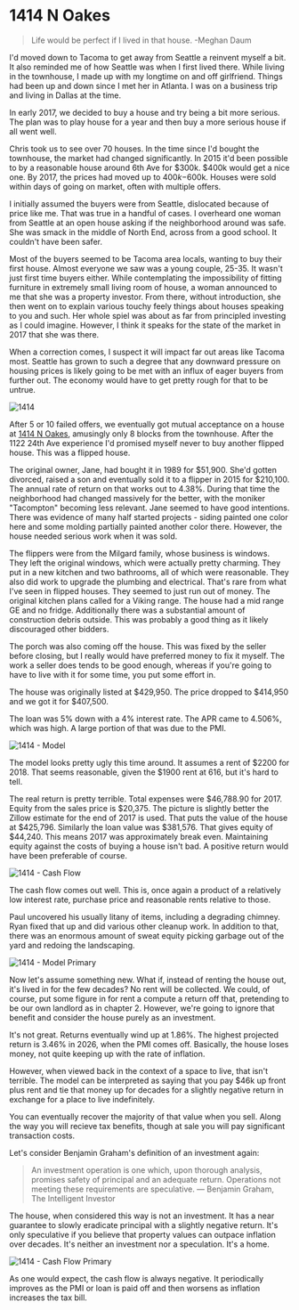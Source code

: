 # 1414 N Oakes

> Life would be perfect if I lived in that house. -Meghan Daum

I'd moved down to Tacoma to get away from Seattle a reinvent myself a bit.  It also reminded me of how Seattle was when I first lived there.  While living in the townhouse, I made up with my longtime on and off girlfriend.  Things had been up and down since I met her in Atlanta.  I was on a business trip and living in Dallas at the time.

In early 2017, we decided to buy a house and try being a bit more serious.  The plan was to play house for a year and then buy a more serious house if all went well.

Chris took us to see over 70 houses.  In the time since I'd bought the townhouse, the market had changed significantly.  In 2015 it'd been possible to by a reasonable house around 6th Ave for $300k. $400k would get a nice one.  By 2017, the prices had moved up to $400k-$600k.  Houses were sold within days of going on market, often with multiple offers.

I initially assumed the buyers were from Seattle, dislocated because of price like me.  That was true in a handful of cases.  I overheard one woman from Seattle at an open house asking if the neighborhood around was safe.  She was smack in the middle of North End, across from a good school.  It couldn't have been safer.

Most of the buyers seemed to be Tacoma area locals, wanting to buy their first house.  Almost everyone we saw was a young couple, 25-35.  It wasn't just first time buyers either.  While contemplating the impossibility of fitting furniture in extremely small living room of house, a woman announced to me that she was a property investor.  From there, without introduction, she then went on to explain various touchy feely things about houses speaking to you and such.  Her whole spiel was about as far from principled investing as I could imagine.  However, I think it speaks for the state of the market in 2017 that she was there.

When a correction comes, I suspect it will impact far out areas like Tacoma most.  Seattle has grown to such a degree that any downward pressure on housing prices is likely going to be met with an influx of eager buyers from further out.  The economy would have to get pretty rough for that to be untrue.

![1414](../images/06/1414.jpg)

After 5 or 10 failed offers, we eventually got mutual acceptance on a house at [1414 N Oakes](https://www.zillow.com/homedetails/1414-N-Oakes-St-Tacoma-WA-98406/49214158_zpid/), amusingly only 8 blocks from the townhouse.  After the 1122 24th Ave experience I'd promised myself never to buy another flipped house.  This was a flipped house.

The original owner, Jane, had bought it in 1989 for $51,900.  She'd gotten divorced, raised a son and eventually sold it to a flipper in 2015 for $210,100.  The annual rate of return on that works out to 4.38%.  During that time the neighborhood had changed massively for the better, with the moniker "Tacompton" becoming less relevant.  Jane seemed to have good intentions.  There was evidence of many half started projects - siding painted one color here and some molding partially painted another color there.  However, the house needed serious work when it was sold.

The flippers were from the Milgard family, whose business is windows.  They left the original windows, which were actually pretty charming.  They put in a new kitchen and two bathrooms, all of which were reasonable.  They also did work to upgrade the plumbing and electrical.  That's rare from what I've seen in flipped houses.  They seemed to just run out of money.  The original kitchen plans called for a Viking range.  The house had a mid range GE and no fridge.  Additionally there was a substantial amount of construction debris outside.  This was probably a good thing as it likely discouraged other bidders.

The porch was also coming off the house.  This was fixed by the seller before closing, but I really would have preferred money to fix it myself.  The work a seller does tends to be good enough, whereas if you're going to have to live with it for some time, you put some effort in.

The house was originally listed at $429,950.  The price dropped to $414,950 and we got it for $407,500.

The loan was 5% down with a 4% interest rate.  The APR came to 4.506%, which was high.  A large portion of that was due to the PMI.

![1414 - Model](../images/06/1414%20-%20Model.png)

The model looks pretty ugly this time around.  It assumes a rent of $2200 for 2018.  That seems reasonable, given the $1900 rent at 616, but it's hard to tell.

The real return is pretty terrible.  Total expenses were $46,788.90 for 2017.  Equity from the sales price is $20,375.  The picture is slightly better the Zillow estimate for the end of 2017 is used.  That puts the value of the house at $425,796.  Similarly the loan value was $381,576.  That gives equity of $44,240.  This means 2017 was approximately break even.  Maintaining equity against the costs of buying a house isn't bad.  A positive return would have been preferable of course.

![1414 - Cash Flow](../images/06/1414%20-%20Cash%20Flow.png)

The cash flow comes out well.  This is, once again a product of a relatively low interest rate, purchase price and reasonable rents relative to those.

Paul uncovered his usually litany of items, including a degrading chimney.  Ryan fixed that up and did various other cleanup work.  In addition to that, there was an enormous amount of sweat equity picking garbage out of the yard and redoing the landscaping.

![1414 - Model Primary](../images/06/1414%20-%20Model%20Primary.png)

Now let's assume something new.  What if, instead of renting the house out, it's lived in for the few decades?  No rent will be collected.  We could, of course, put some figure in for rent a compute a return off that, pretending to be our own landlord as in chapter 2.  However, we're going to ignore that benefit and consider the house purely as an investment.

It's not great.  Returns eventually wind up at 1.86%.  The highest projected return is 3.46% in 2026, when the PMI comes off. Basically, the house loses money, not quite keeping up with the rate of inflation.

However, when viewed back in the context of a space to live, that isn't terrible.  The model can be interpreted as saying that you pay $46k up front plus rent and tie that money up for decades for a slightly negative return in exchange for a place to live indefinitely.  

You can eventually recover the majority of that value when you sell.  Along the way you will recieve tax benefits, though at sale you will pay significant transaction costs.

Let's consider Benjamin Graham's definition of an investment again:

> An investment operation is one which, upon thorough analysis, promises safety of principal and an adequate return. Operations not meeting these requirements are speculative. — Benjamin Graham, The Intelligent Investor

The house, when considered this way is not an investment.  It has a near guarantee to slowly eradicate principal with a slightly negative return.  It's only speculative if you believe that property values can outpace inflation over decades.  It's neither an investment nor a speculation.  It's a home.

![1414 - Cash Flow Primary](../images/06/1414%20-%20Cash%20Flow%20Primary.png)

As one would expect, the cash flow is always negative.  It periodically improves as the PMI or loan is paid off and then worsens as inflation increases the tax bill.
